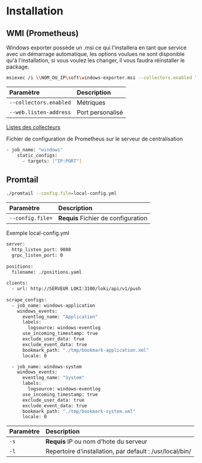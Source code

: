 # Installation


## WMI (Prometheus)

Windows exporter possède un .msi ce qui l'installera en tant que service avec un démarrage automatique, les options voulues ne sont disponible qu'à l'installation, si vous voulez les changer, il vous faudra réinstaller le package.

```bash
msiexec /i \\NOM_OU_IP\soft\windows-exporter.msi --collectors.enabled "[defaults],ad,process" --web.listen-address 1213
```

| Paramètre | Description                |
| :-------- | :------------------------- |
| `--collectors.enabled` | Métriques |
| `--web.listen-address` | Port personalisé |

[Listes des collecteurs](https://github.com/prometheus-community/windows_exporter#collectors)

Fichier de configuration de Prometheus sur le serveur de centralisation
```bash
- job_name: "windows"
    static_configs:
      - targets: ["IP:PORT"]
```

## Promtail

```bash
./promtail --config.file=local-config.yml
```

| Paramètre | Description                |
| :-------- | :------------------------- |
| `--config.file=` | **Requis** Fichier de configuration |

Exemple local-config.yml

```bash
server:
  http_listen_port: 9080
  grpc_listen_port: 0
 
positions:
  filename: ./positions.yaml
 
clients:
  - url: http://SERVEUR LOKI:3100/loki/api/v1/push
 
scrape_configs:
  - job_name: windows-application
    windows_events: 
      eventlog_name: "Application"
      labels:
        logsource: windows-eventlog
      use_incoming_timestamp: true
      exclude_user_data: true
      exclude_event_data: true
      bookmark_path: "./tmp/bookmark-application.xml"
      locale: 0

  - job_name: windows-system
    windows_events: 
      eventlog_name: "System"
      labels:
        logsource: windows-eventlog
      use_incoming_timestamp: true
      exclude_user_data: true
      exclude_event_data: true
      bookmark_path: "./tmp/bookmark-system.xml"
      locale: 0
```

| Paramètre | Description                |
| :-------- | :------------------------- |
| `-s` | **Requis** IP ou nom d'hote du serveur |
| `-l` | Repertoire d'installation, par default : /usr/local/bin/ |
